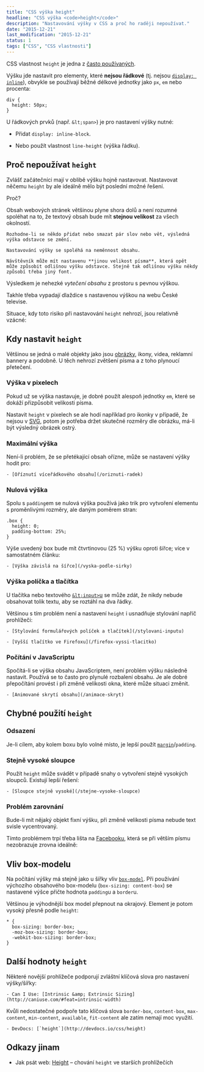 ```yaml
---
title: "CSS výška height"
headline: "CSS výška <code>height</code>"
description: "Nastavování výšky v CSS a proč ho raději nepoužívat."
date: "2015-12-21"
last_modification: "2015-12-21"
status: 1
tags: ["CSS", "CSS vlastnosti"]
---
```


CSS vlastnost `height` je jedna z [často používaných](/cetnost-css).

Výšku jde nastavit pro elementy, které **nejsou řádkové** (tj. nejsou [`display: inline`](/display#inline)), obvykle se používají běžné délkové jednotky jako `px`, `em` nebo procenta:

```
div {
  height: 50px;
}
```

U řádkových prvků (např. `&lt;span>`) je pro nastavení výšky nutné:

  - Přidat `display: inline-block`.

  - Nebo použít vlastnost `line-height` (výška řádku).

## Proč nepoužívat `height`

Zvlášť začátečníci mají v oblibě výšku hojně nastavovat. Nastavovat něčemu `height` by ale ideálně mělo být poslední možné řešení.

Proč?

Obsah webových stránek většinou plyne shora dolů a není rozumné spoléhat na to, že textový obsah bude mít **stejnou velikost** za všech okolností.

    Rozhodne-li se někdo přidat nebo smazat pár slov nebo vět, výsledná výška odstavce se změní.

    Nastavování výšky se spoléhá na neměnnost obsahu.

    Návštěvník může mít nastavenu **jinou velikost písma**, která opět může způsobit odlišnou výšku odstavce. Stejně tak odlišnou výšku někdy způsobí třeba jiný font.

Výsledkem je nehezké *vytečení obsahu* z prostoru s pevnou výškou.

Takhle třeba vypadají dlaždice s nastavenou výškou na webu České televise.

Situace, kdy toto risiko při nastavování `height` nehrozí, jsou relativně vzácné:

## Kdy nastavit `height`

Většinou se jedná o malé objekty jako jsou [obrázky](/obrazky), ikony, videa, reklamní bannery a podobně. U těch nehrozí zvětšení písma a z toho plynoucí přetečení.

### Výška v pixelech

Pokud už se výška nastavuje, je dobré použít alespoň jednotky `em`, které se dokáží přizpůsobit velikosti písma.

Nastavit `height` v pixelech se ale hodí například pro ikonky v případě, že nejsou v [SVG](/svg), potom je potřeba držet skutečné rozměry dle obrázku, má-li být výsledný obrázek ostrý.

### Maximální výška

Není-li problém, že se přetékající obsah ořízne, může se nastavení výšky hodit pro:

    - [Oříznutí víceřádkového obsahu](/oriznuti-radek)

### Nulová výška

Spolu s `padding`em se nulová výška používá jako trik pro vytvoření elementu s proměnlivými rozměry, ale daným poměrem stran:

```
.box {
  height: 0;
  padding-bottom: 25%;
}
```

Výše uvedený box bude mít čtvrtinovou (25 %) výšku oproti šířce; více v samostatném článku:

    - [Výška závislá na šířce](/vyska-podle-sirky)

### Výška políčka a tlačítka

U tlačítka nebo textového [`&lt;input>`u](/input) se může zdát, že nikdy nebude obsahovat tolik textu, aby se roztáhl na dva řádky.

Většinou s tím problém není a nastavení `height` i usnadňuje stylování napříč prohlížeči:

    - [Stylování formulářových políček a tlačítek](/stylovani-inputu)

    - [Vyšší tlačítko ve Firefoxu](/firefox-vyssi-tlacitko)

### Počítání v JavaScriptu

Spočítá-li se výška obsahu JavaScriptem, není problém výšku následně nastavit. Používá se to často pro plynulé rozbalení obsahu. Je ale dobré přepočítání provést i při změně velikosti okna, které může situaci změnit.

    - [Animované skrytí obsahu](/animace-skryt)

## Chybné použití `height`

### Odsazení

Je-li cílem, aby kolem boxu bylo volné místo, je lepší použít [`margin`](/margin)/`padding`.

### Stejně vysoké sloupce

Použít `height` může svádět v případě snahy o vytvoření stejně vysokých sloupců. Existují lepší řešení:

    - [Sloupce stejně vysoké](/stejne-vysoke-sloupce)

### Problém zarovnání

Bude-li mít nějaký objekt fixní výšku, při změně velikosti písma nebude text svisle vycentrovaný.

Tímto problémem trpí třeba lišta na [Facebooku](/facebook), která se při větším písmu nezobrazuje zrovna ideálně:

## Vliv box-modelu

Na počítání výšky má stejně jako u šířky vliv [`box-model`](/box-model). Při používání výchozího obsahového box-modelu (`box-sizing: content-box`) se nastavené výšce přičte hodnota `padding`u a `border`u.

Většinou je výhodnější box model přepnout na okrajový. Element je potom vysoký přesně podle `height`:

```
* {
  box-sizing: border-box;
  -moz-box-sizing: border-box;
  -webkit-box-sizing: border-box;
}
```

## Další hodnoty `height`

Některé novější prohlížeče podporují zvláštní klíčová slova pro nastavení výšky/šířky:

    - Can I Use: [Intrinsic &amp; Extrinsic Sizing](http://caniuse.com/#feat=intrinsic-width)

Kvůli nedostatečné podpoře tato klíčová slova `border-box`, `content-box`, `max-content`, `min-content`, `available`, `fit-content`  ale zatím nemají moc využití.

    - DevDocs: [`height`](http://devdocs.io/css/height)

## Odkazy jinam

  - Jak psát web: [Height](http://www.jakpsatweb.cz/css/height.html) – chování `height` ve starších prohlížečích